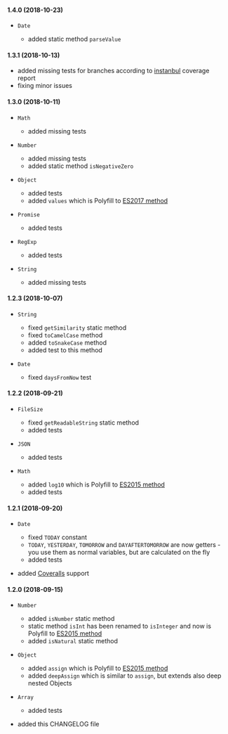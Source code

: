 #### 1.4.0 (2018-10-23)

* `Date`

  * added static method `parseValue`


#### 1.3.1 (2018-10-13)

* added missing tests for branches according to
  [instanbul](https://github.com/gotwarlost/istanbul) coverage report
* fixing minor issues


#### 1.3.0 (2018-10-11)

* `Math`

  * added missing tests

* `Number`

  * added missing tests
  * added static method `isNegativeZero`

* `Object`

  * added tests
  * added `values` which is Polyfill to
    [ES2017 method](https://www.ecma-international.org/ecma-262/8.0/#sec-object.values)

* `Promise`

  * added tests

* `RegExp`

  * added tests

* `String`

  * added missing tests


#### 1.2.3 (2018-10-07)

* `String`

  * fixed `getSimilarity` static method
  * fixed `toCamelCase` method
  * added `toSnakeCase` method
  * added test to this method

* `Date`

  * fixed `daysFromNow` test


#### 1.2.2 (2018-09-21)

* `FileSize`

  * fixed `getReadableString` static method
  * added tests

* `JSON`

  * added tests

* `Math`

  * added `log10` which is Polyfill to
    [ES2015 method](https://www.ecma-international.org/ecma-262/6.0/#sec-math.log10)
  * added tests


#### 1.2.1 (2018-09-20)

* `Date`

  * fixed `TODAY` constant
  * `TODAY`, `YESTERDAY`, `TOMORROW` and `DAYAFTERTOMORROW` are now getters - you use them as normal variables, but
    are calculated on the fly
  * added tests

* added [Coveralls](https://coveralls.io/github/bitbar/finka-js?branch=master) support


#### 1.2.0 (2018-09-15)

* `Number`

  * added `isNumber` static method
  * static method `isInt` has been renamed to `isInteger` and now is Polyfill to
    [ES2015 method](https://www.ecma-international.org/ecma-262/6.0/#sec-isinteger)
  * added `isNatural` static method

* `Object`

  * added `assign` which is Polyfill to
    [ES2015 method](https://www.ecma-international.org/ecma-262/6.0/#sec-object.assign)
  * added `deepAssign` which is similar to `assign`, but extends also deep nested Objects

* `Array`

  * added tests

* added this CHANGELOG file
